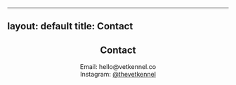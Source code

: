 
---
layout: default
title: Contact
---

<section class="contact" style="text-align:center;">
  <h2>Contact</h2>
  <p style="text-align: center;">Email: hello@vetkennel.co<br>Instagram: <a href="https://instagram.com/thevetkennel" target="_blank">@thevetkennel</a></p>
</section>
